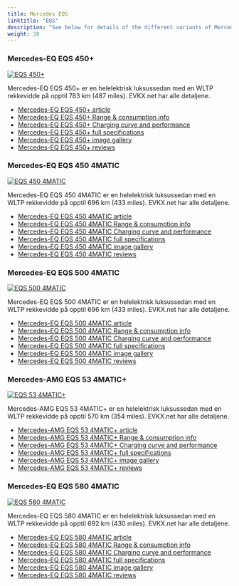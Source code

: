 ```yaml
---
title: Mercedes EQS
linktitle: "EQS"
description: "See below for details of the different variants of Mercedes EQS"
weight: 30
---
```

### Mercedes-EQ EQS 450+

<a href="eqs_450plus/"><img src="https://media.evkx.net/multimedia/models/mercedes/eqs/eqs_450plus/main_1_st.jpg" class="img-fluid" alt="EQS 450+" ></a>

Mercedes-EQ EQS 450+ er en helelektrisk luksussedan med en WLTP rekkevidde på opptil 783 km (487 miles). EVKX.net har alle detaljene. 

- [Mercedes-EQ EQS 450+ article](eqs_450plus/)
- [Mercedes-EQ EQS 450+ Range & consumption info](eqs_450plus/rangeandconsumption)
- [Mercedes-EQ EQS 450+ Charging curve and performance](eqs_450plus/chargingcurve)
- [Mercedes-EQ EQS 450+ full specifications](eqs_450plus/specifications)
- [Mercedes-EQ EQS 450+ image gallery](eqs_450plus/gallery)
- [Mercedes-EQ EQS 450+ reviews](eqs_450plus/reviews)

### Mercedes-EQ EQS 450 4MATIC

<a href="eqs_450_4matic/"><img src="https://media.evkx.net/multimedia/models/mercedes/eqs/eqs_450_4matic/main_1_st.jpg" class="img-fluid" alt="EQS 450 4MATIC" ></a>

Mercedes-EQ EQS 450 4MATIC er en helelektrisk luksussedan med en WLTP rekkevidde på opptil 696 km (433 miles). EVKX.net har alle detaljene. 

- [Mercedes-EQ EQS 450 4MATIC article](eqs_450_4matic/)
- [Mercedes-EQ EQS 450 4MATIC Range & consumption info](eqs_450_4matic/rangeandconsumption)
- [Mercedes-EQ EQS 450 4MATIC Charging curve and performance](eqs_450_4matic/chargingcurve)
- [Mercedes-EQ EQS 450 4MATIC full specifications](eqs_450_4matic/specifications)
- [Mercedes-EQ EQS 450 4MATIC image gallery](eqs_450_4matic/gallery)
- [Mercedes-EQ EQS 450 4MATIC reviews](eqs_450_4matic/reviews)

### Mercedes-EQ EQS 500 4MATIC

<a href="eqs_500_4matic/"><img src="https://media.evkx.net/multimedia/models/mercedes/eqs/eqs_500_4matic/main_1_st.jpg" class="img-fluid" alt="EQS 500 4MATIC" ></a>

Mercedes-EQ EQS 500 4MATIC er en helelektrisk luksussedan med en WLTP rekkevidde på opptil 696 km (433 miles). EVKX.net har alle detaljene. 

- [Mercedes-EQ EQS 500 4MATIC article](eqs_500_4matic/)
- [Mercedes-EQ EQS 500 4MATIC Range & consumption info](eqs_500_4matic/rangeandconsumption)
- [Mercedes-EQ EQS 500 4MATIC Charging curve and performance](eqs_500_4matic/chargingcurve)
- [Mercedes-EQ EQS 500 4MATIC full specifications](eqs_500_4matic/specifications)
- [Mercedes-EQ EQS 500 4MATIC image gallery](eqs_500_4matic/gallery)
- [Mercedes-EQ EQS 500 4MATIC reviews](eqs_500_4matic/reviews)

### Mercedes-AMG EQS 53 4MATIC+

<a href="eqs_53_4maticplus/"><img src="https://media.evkx.net/multimedia/models/mercedes/eqs/eqs_53_4maticplus/main_1_st.jpg" class="img-fluid" alt="EQS 53 4MATIC+" ></a>

Mercedes-AMG EQS 53 4MATIC+ er en helelektrisk luksussedan med en WLTP rekkevidde på opptil 570 km (354 miles). EVKX.net har alle detaljene. 

- [Mercedes-AMG EQS 53 4MATIC+ article](eqs_53_4maticplus/)
- [Mercedes-AMG EQS 53 4MATIC+ Range & consumption info](eqs_53_4maticplus/rangeandconsumption)
- [Mercedes-AMG EQS 53 4MATIC+ Charging curve and performance](eqs_53_4maticplus/chargingcurve)
- [Mercedes-AMG EQS 53 4MATIC+ full specifications](eqs_53_4maticplus/specifications)
- [Mercedes-AMG EQS 53 4MATIC+ image gallery](eqs_53_4maticplus/gallery)
- [Mercedes-AMG EQS 53 4MATIC+ reviews](eqs_53_4maticplus/reviews)

### Mercedes-EQ EQS 580 4MATIC

<a href="eqs_580_4matic/"><img src="https://media.evkx.net/multimedia/models/mercedes/eqs/eqs_580_4matic/main_1_st.jpg" class="img-fluid" alt="EQS 580 4MATIC" ></a>

Mercedes-EQ EQS 580 4MATIC er en helelektrisk luksussedan med en WLTP rekkevidde på opptil 692 km (430 miles). EVKX.net har alle detaljene. 

- [Mercedes-EQ EQS 580 4MATIC article](eqs_580_4matic/)
- [Mercedes-EQ EQS 580 4MATIC Range & consumption info](eqs_580_4matic/rangeandconsumption)
- [Mercedes-EQ EQS 580 4MATIC Charging curve and performance](eqs_580_4matic/chargingcurve)
- [Mercedes-EQ EQS 580 4MATIC full specifications](eqs_580_4matic/specifications)
- [Mercedes-EQ EQS 580 4MATIC image gallery](eqs_580_4matic/gallery)
- [Mercedes-EQ EQS 580 4MATIC reviews](eqs_580_4matic/reviews)

